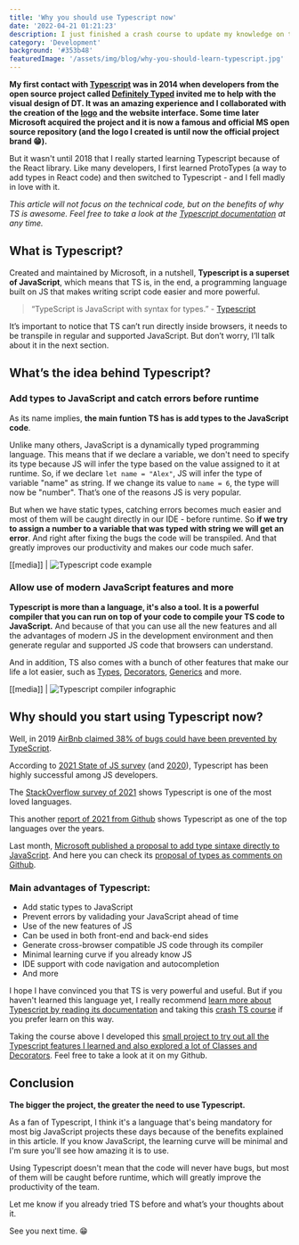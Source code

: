```yaml
---
title: 'Why you should use Typescript now'
date: '2022-04-21 01:21:23'
description: I just finished a crash course to update my knowledge on the main features of Typescript and I really want to share with you why all JavaScript developers should use this language as soon as possible. And I hope to make you as fascinated by TS as I am.
category: 'Development'
background: '#353b48'
featuredImage: '/assets/img/blog/why-you-should-learn-typescript.jpg'
---
```


**My first contact with [Typescript](https://www.typescriptlang.org/) was in 2014 when developers from the open source project called [Definitely Typed](https://github.com/definitelytyped/definitelytyped/#definitelytyped) invited me to help with the visual design of DT. It was an amazing experience and I collaborated with the creation of the [logo](https://www.typescriptlang.org/community) and the website interface. Some time later Microsoft acquired the project and it is now a famous and official MS open source repository (and the logo I created is until now the official project brand 😁).**

But it wasn't until 2018 that I really started learning Typescript because of the React library. Like many developers, I first learned ProtoTypes (a way to add types in React code) and then switched to Typescript - and I fell madly in love with it.

_This article will not focus on the technical code, but on the benefits of why TS is awesome. Feel free to take a look at the [Typescript documentation](https://www.typescriptlang.org/docs/handbook/intro.html) at any time._

## What is Typescript?

Created and maintained by Microsoft, in a nutshell, **Typescript is a superset of JavaScript**, which means that TS is, in the end, a programming language built on JS that makes writing script code easier and more powerful.

> “TypeScript is JavaScript with syntax for types.” - [Typescript](https://www.typescriptlang.org/)

It’s important to notice that TS can’t run directly inside browsers, it needs to be transpile in regular and supported JavaScript. But don’t worry, I’ll talk about it in the next section.

## What’s the idea behind Typescript?

### Add types to JavaScript and catch errors before runtime

As its name implies, **the main funtion TS has is add types to the JavaScript code**.

Unlike many others, JavaScript is a dynamically typed programming language. This means that if we declare a variable, we don't need to specify its type because JS will infer the type based on the value assigned to it at runtime. So, if we declare `let name = "Alex"`, JS will infer the type of variable "name" as string. If we change its value to `name = 6`, the type will now be "number". That’s one of the reasons JS is very popular.

But when we have static types, catching errors becomes much easier and most of them will be caught directly in our IDE - before runtime. So **if we try to assign a number to a variable that was typed with string we will get an error**. And right after fixing the bugs the code will be transpiled. And that greatly improves our productivity and makes our code much safer.

[[media]]
| ![Typescript code example](/assets/img/blog/typescript-code.png)

### Allow use of modern JavaScript features and more

**Typescript is more than a language, it's also a tool. It is a powerful compiler that you can run on top of your code to compile your TS code to JavaScript.** And because of that you can use all the new features and all the advantages of modern JS in the development environment and then generate regular and supported JS code that browsers can understand.

And in addition, TS also comes with a bunch of other features that make our life a lot easier, such as [Types](https://www.typescriptlang.org/docs/handbook/2/everyday-types.html#interfaces), [Decorators](typescriptlang.org/docs/handbook/decorators.html), [Generics](https://www.typescriptlang.org/docs/handbook/2/generics.html) and more.

[[media]]
| ![Typescript compiler infographic](/assets/img/blog/typescrit-compiler.jpg)

## Why should you start using Typescript now?

Well, in 2019 [AirBnb claimed 38% of bugs could have been prevented by TypeScript](https://twitter.com/swyx/status/1093670844495089664).

According to [2021 State of JS survey](https://2021.stateofjs.com/en-US/other-tools/#javascript_flavors) (and [2020](https://2020.stateofjs.com/en-US/technologies/javascript-flavors/#javascript_flavors_experience_ranking)), Typescript has been highly successful among JS developers.

The [StackOverflow survey of 2021](https://insights.stackoverflow.com/survey/2021#section-most-loved-dreaded-and-wanted-programming-scripting-and-markup-languages) shows Typescript is one of the most loved languages.

This another [report of 2021 from Github](https://octoverse.github.com/#top-languages-over-the-years) shows Typescript as one of the top languages over the years.

Last month, [Microsoft published a proposal to add type sintaxe directly to JavaScript](https://devblogs.microsoft.com/typescript/a-proposal-for-type-syntax-in-javascript/). And here you can check its [proposal of types as comments on Github](https://github.com/tc39/proposal-type-annotations).

### Main advantages of Typescript:

- Add static types to JavaScript
- Prevent errors by validading your JavaScript ahead of time
- Use of the new features of JS
- Can be used in both front-end and back-end sides
- Generate cross-browser compatible JS code through its compiler
- Minimal learning curve if you already know JS
- IDE support with code navigation and autocompletion
- And more

I hope I have convinced you that TS is very powerful and useful. But if you haven't learned this language yet, I really recommend [learn more about Typescript by reading its documentation](https://www.typescriptlang.org/docs/handbook/intro.html) and taking this [crash TS course](https://www.udemy.com/course/understanding-typescript/) if you prefer learn on this way.

Taking the course above I developed this [small project to try out all the Typescript features I learned and also explored a lot of Classes and Decorators](https://github.com/diogorodrigues/labs/tree/master/typescript). Feel free to take a look at it on my Github.

## Conclusion

**The bigger the project, the greater the need to use Typescript.**

As a fan of Typescript, I think it's a language that's being mandatory for most big JavaScript projects these days because of the benefits explained in this article. If you know JavaScript, the learning curve will be minimal and I'm sure you'll see how amazing it is to use.

Using Typescript doesn't mean that the code will never have bugs, but most of them will be caught before runtime, which will greatly improve the productivity of the team.

Let me know if you already tried TS before and what’s your thoughts about it.

See you next time. 😁
